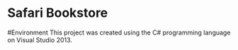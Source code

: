 # Safari Bookstore

#Environment
This project was created using the C# programming language on Visual Studio 2013. 

